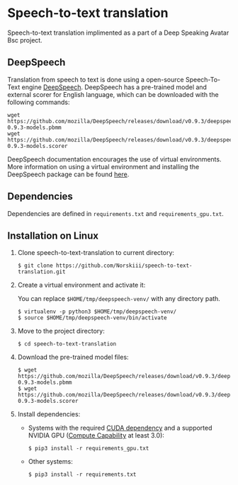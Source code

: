 # Speech-to-text translation
Speech-to-text translation implimented as a part of a Deep Speaking Avatar Bsc project.

## DeepSpeech

Translation from speech to text is done using a open-source Speech-To-Text engine [DeepSpeech](https://github.com/mozilla/DeepSpeech). DeepSpeech has a pre-trained model and external scorer for English language, which can be downloaded with the following commands:
```
wget https://github.com/mozilla/DeepSpeech/releases/download/v0.9.3/deepspeech-0.9.3-models.pbmm
wget https://github.com/mozilla/DeepSpeech/releases/download/v0.9.3/deepspeech-0.9.3-models.scorer
```
DeepSpeech documentation encourages the use of virtual environments. More information on using a virtual environment and installing the DeepSpeech package can be found [here](https://deepspeech.readthedocs.io/en/v0.9.3/USING.html#using-the-python-package).

## Dependencies

Dependencies are defined in `requirements.txt` and `requirements_gpu.txt`. 

## Installation on Linux

1. Clone speech-to-text-translation to current directory:
   ```
   $ git clone https://github.com/Norskiii/speech-to-text-translation.git
   ```
2. Create a virtual environment and activate it:

   You can replace `$HOME/tmp/deepspeech-venv/` with any directory path.

   ```
   $ virtualenv -p python3 $HOME/tmp/deepspeech-venv/
   $ source $HOME/tmp/deepspeech-venv/bin/activate
   ```
3. Move to the project directory:
   ``` 
   $ cd speech-to-text-translation 
   ```
4. Download the pre-trained model files:
   ```
   $ wget https://github.com/mozilla/DeepSpeech/releases/download/v0.9.3/deepspeech-0.9.3-models.pbmm
   $ wget https://github.com/mozilla/DeepSpeech/releases/download/v0.9.3/deepspeech-0.9.3-models.scorer
   ```
5. Install dependencies:

   * Systems with the required [CUDA dependency](https://deepspeech.readthedocs.io/en/v0.9.3/USING.html#cuda-dependency-inference) and a supported NVIDIA GPU    ([Compute Capability](https://developer.nvidia.com/cuda-gpus) at least 3.0):
      ``` 
      $ pip3 install -r requirements_gpu.txt 
      ```
   * Other systems:
      ```
      $ pip3 install -r requirements.txt
      ```
